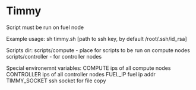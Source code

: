 Timmy
==============
Script must be run on fuel node

Example usage:
    sh timmy.sh [path to ssh key, by default /root/.ssh/id_rsa]

Scripts dir:
    scripts/compute     - place for scripts to be run on compute nodes
    scripts/controller  - for controller nodes

Special environemnt variables:
    COMPUTE         ips of all compute nodes
    CONTROLLER      ips of all controller nodes
    FUEL_IP         fuel ip addr
    TIMMY_SOCKET    ssh socket for file copy
